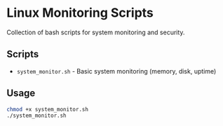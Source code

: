 # Linux Monitoring Scripts

Collection of bash scripts for system monitoring and security.

## Scripts

- `system_monitor.sh` - Basic system monitoring (memory, disk, uptime)

## Usage

```bash
chmod +x system_monitor.sh
./system_monitor.sh
